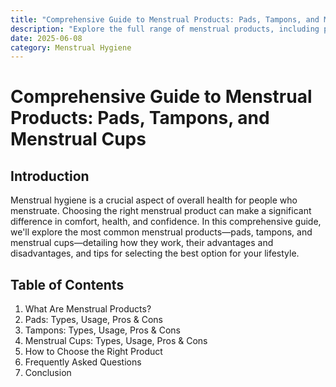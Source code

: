 ```yaml
---
title: "Comprehensive Guide to Menstrual Products: Pads, Tampons, and Menstrual Cups"
description: "Explore the full range of menstrual products, including pads, tampons, and menstrual cups. Learn how each works, their pros and cons, and tips for choosing the right product for your needs."
date: 2025-06-08
category: Menstrual Hygiene
---
```


# Comprehensive Guide to Menstrual Products: Pads, Tampons, and Menstrual Cups

## Introduction
Menstrual hygiene is a crucial aspect of overall health for people who menstruate. Choosing the right menstrual product can make a significant difference in comfort, health, and confidence. In this comprehensive guide, we'll explore the most common menstrual products—pads, tampons, and menstrual cups—detailing how they work, their advantages and disadvantages, and tips for selecting the best option for your lifestyle.

## Table of Contents
1. What Are Menstrual Products?
2. Pads: Types, Usage, Pros & Cons
3. Tampons: Types, Usage, Pros & Cons
4. Menstrual Cups: Types, Usage, Pros & Cons
5. How to Choose the Right Product
6. Frequently Asked Questions
7. Conclusion

<!-- Article content will be expanded to reach 2000+ words in the next steps --> 